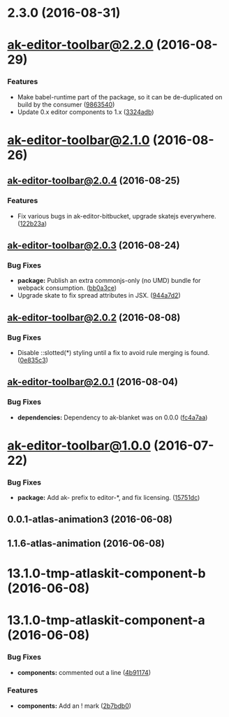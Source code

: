 <a name="2.3.0"></a>
# 2.3.0 (2016-08-31)



<a name="ak-editor-toolbar@2.2.0"></a>
# ak-editor-toolbar@2.2.0 (2016-08-29)


### Features

* Make babel-runtime part of the package, so it can be de-duplicated on build by the consumer ([9863540](https://bitbucket.org/atlassian/atlaskit/commits/9863540))
* Update 0.x editor components to 1.x ([3324adb](https://bitbucket.org/atlassian/atlaskit/commits/3324adb))



<a name="ak-editor-toolbar@2.1.0"></a>
# ak-editor-toolbar@2.1.0 (2016-08-26)



<a name="ak-editor-toolbar@2.0.4"></a>
## ak-editor-toolbar@2.0.4 (2016-08-25)


### Features

* Fix various bugs in ak-editor-bitbucket, upgrade skatejs everywhere. ([122b23a](https://bitbucket.org/atlassian/atlaskit/commits/122b23a))



<a name="ak-editor-toolbar@2.0.3"></a>
## ak-editor-toolbar@2.0.3 (2016-08-24)


### Bug Fixes

* **package:** Publish an extra commonjs-only (no UMD) bundle for webpack consumption. ([bb0a3ce](https://bitbucket.org/atlassian/atlaskit/commits/bb0a3ce))
* Upgrade skate to fix spread attributes in JSX. ([944a7d2](https://bitbucket.org/atlassian/atlaskit/commits/944a7d2))



<a name="ak-editor-toolbar@2.0.2"></a>
## ak-editor-toolbar@2.0.2 (2016-08-08)


### Bug Fixes

* Disable ::slotted(*) styling until a fix to avoid rule merging is found. ([0e835c3](https://bitbucket.org/atlassian/atlaskit/commits/0e835c3))



<a name="ak-editor-toolbar@2.0.1"></a>
## ak-editor-toolbar@2.0.1 (2016-08-04)


### Bug Fixes

* **dependencies:** Dependency to ak-blanket was on 0.0.0 ([fc4a7aa](https://bitbucket.org/atlassian/atlaskit/commits/fc4a7aa))



<a name="ak-editor-toolbar@1.0.0"></a>
# ak-editor-toolbar@1.0.0 (2016-07-22)


### Bug Fixes

* **package:** Add ak- prefix to editor-*, and fix licensing. ([15751dc](https://bitbucket.org/atlassian/atlaskit/commits/15751dc))



<a name="0.0.1-atlas-animation3"></a>
## 0.0.1-atlas-animation3 (2016-06-08)



<a name="1.1.6-atlas-animation"></a>
## 1.1.6-atlas-animation (2016-06-08)



<a name="13.1.0-tmp-atlaskit-component-b"></a>
# 13.1.0-tmp-atlaskit-component-b (2016-06-08)



<a name="13.1.0-tmp-atlaskit-component-a"></a>
# 13.1.0-tmp-atlaskit-component-a (2016-06-08)


### Bug Fixes

* **components:** commented out a line ([4b91174](https://bitbucket.org/atlassian/atlaskit/commits/4b91174))


### Features

* **components:** Add an ! mark ([2b7bdb0](https://bitbucket.org/atlassian/atlaskit/commits/2b7bdb0))



